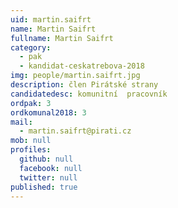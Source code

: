 ```yaml
---
uid: martin.saifrt
name: Martin Saifrt
fullname: Martin Saifrt
category:
  - pak
  - kandidat-ceskatrebova-2018
img: people/martin.saifrt.jpg
description: člen Pirátské strany
candidatedesc: komunitní  pracovník
ordpak: 3
ordkomunal2018: 3
mail:
  - martin.saifrt@pirati.cz
mob: null
profiles:
  github: null
  facebook: null
  twitter: null
published: true
---
```

